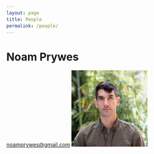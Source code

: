 ```yaml
---
layout: page
title: People
permalink: /people/
---
```


# Noam Prywes
noamprywes@gmail.com
<img src="/images/Noam-Prywes-5.jpg" alt="noam" width="200">